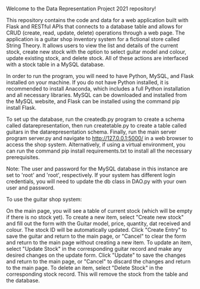 Welcome to the Data Representation Project 2021 repository!

This repository contains the code and data for a web application built with Flask and RESTful APIs that connects to a database table and allows for CRUD (create, read, update, delete) operations through a web page. The application is a guitar shop inventory system for a fictional store called String Theory. It allows users to view the list and details of the current stock, create new stock with the option to select guitar model and colour, update existing stock, and delete stock. All of these actions are interfaced with a stock table in a MySQL database.

In order to run the program, you will need to have Python, MySQL, and Flask installed on your machine. If you do not have Python installed, it is recommended to install Anaconda, which includes a full Python installation and all necessary libraries. MySQL can be downloaded and installed from the MySQL website, and Flask can be installed using the command pip install Flask.

To set up the database, run the createdb.py program to create a schema called datarepresentation, then run createtable.py to create a table called guitars in the datarepresentation schema. Finally, run the main server program server.py and navigate to http://127.0.0.1:5000/ in a web browser to access the shop system. Alternatively, if using a virtual environment, you can run the command pip install requirements.txt to install all the necessary prerequisites.

Note: The user and password for the MySQL database in this instance are set to 'root' and 'root', respectively. If your system has different login credentials, you will need to update the db class in DAO.py with your own user and password.

To use the guitar shop system:

On the main page, you will see a table of current stock (which will be empty if there is no stock yet).
To create a new item, select "Create new stock" and fill out the form with the Guitar model, price, quantity, dat received and colour. The stock ID will be automatically updated. Click "Create Entry" to save the guitar and return to the main page, or "Cancel" to clear the form and return to the main page without creating a new item.
To update an item, select "Update Stock" in the corresponding guitar record and make any desired changes on the update form. Click "Update" to save the changes and return to the main page, or "Cancel" to discard the changes and return to the main page.
To delete an item, select "Delete Stock" in the corresponding stock record. This will remove the stock from the table and the database.